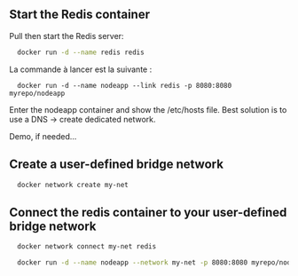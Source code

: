 ## Start the Redis container

Pull then start the Redis server:
```sh
  docker run -d --name redis redis
```

La commande à lancer est la suivante :
```
  docker run -d --name nodeapp --link redis -p 8080:8080 myrepo/nodeapp
```

Enter the nodeapp container and show the /etc/hosts file.
Best solution is to use a DNS -> create dedicated network.

Demo, if needed...
## Create a user-defined bridge network

```sh
  docker network create my-net
```
## Connect the redis container to your user-defined bridge network

```sh
  docker network connect my-net redis
```


```sh
  docker run -d --name nodeapp --network my-net -p 8080:8080 myrepo/nodeapp
```

